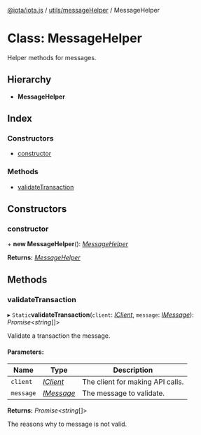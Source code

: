 [@iota/iota.js](../README.md) / [utils/messageHelper](../modules/utils_messagehelper.md) / MessageHelper

# Class: MessageHelper

Helper methods for messages.

## Hierarchy

* **MessageHelper**

## Index

### Constructors

* [constructor](utils_messagehelper.messagehelper.md#constructor)

### Methods

* [validateTransaction](utils_messagehelper.messagehelper.md#validatetransaction)

## Constructors

### constructor

\+ **new MessageHelper**(): [*MessageHelper*](utils_messagehelper.messagehelper.md)

**Returns:** [*MessageHelper*](utils_messagehelper.messagehelper.md)

## Methods

### validateTransaction

▸ `Static`**validateTransaction**(`client`: [*IClient*](../interfaces/models_iclient.iclient.md), `message`: [*IMessage*](../interfaces/models_imessage.imessage.md)): *Promise*<*string*[]\>

Validate a transaction the message.

#### Parameters:

Name | Type | Description |
------ | ------ | ------ |
`client` | [*IClient*](../interfaces/models_iclient.iclient.md) | The client for making API calls.   |
`message` | [*IMessage*](../interfaces/models_imessage.imessage.md) | The message to validate.   |

**Returns:** *Promise*<*string*[]\>

The reasons why to message is not valid.
